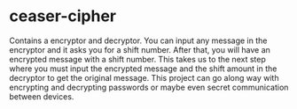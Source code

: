 # ceaser-cipher
Contains a encryptor and decryptor. You can input any message in the encryptor and it asks you for a shift number.
After that, you will have an encrypted message with a shift number.
This takes us to the next step where you must input the encrypted message and the shift amount in the decryptor to get the original message.
This project can go along way with encrypting and decrypting passwords or maybe even secret communication between devices.
